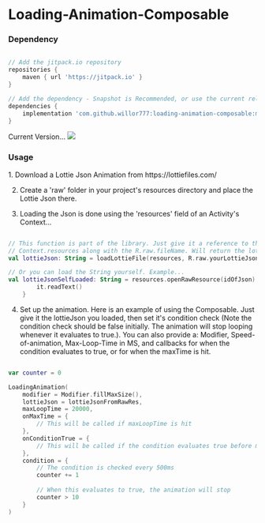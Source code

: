 <h1>Loading-Animation-Composable</h1>

<h3>Dependency</h3>

```groovy

// Add the jitpack.io repository
repositories {
    maven { url 'https://jitpack.io' }
}

// Add the dependency - Snapshot is Recommended, or use the current release 
dependencies {
    implementation 'com.github.willor777:loading-animation-composable:master-SNAPSHOT'
}
```

Current Version...
[![](https://jitpack.io/v/willor777/loading-animation-composable.svg)](https://jitpack.io/#willor777/loading-animation-composable)


<h3>Usage</h3>
1. Download a Lottie Json Animation from https://lottiefiles.com/

2. Create a 'raw' folder in your project's resources directory and place the Lottie Json there.

3. Loading the Json is done using the 'resources' field of an Activity's Context...

```kotlin

// This function is part of the library. Just give it a reference to the
// Context.resources along with the R.raw.fileName. Will return the lottie file as a String type.
val lottieJson: String = loadLottieFile(resources, R.raw.yourLottieJson)

// Or you can load the String yourself. Example...
val lottieJsonSelfLoaded: String = resources.openRawResource(idOfJson).bufferedReader().use{
        it.readText()
    }


```

4. Set up the animation. Here is an example of using the Composable.
Just give it the lottieJson you loaded, then set it's condition check (Note the condition
check should be false initially. The animation will stop looping whenever it evaluates to true.).
You can also provide a: Modifier, Speed-of-animation, Max-Loop-Time in MS, and callbacks for
when the condition evaluates to true, or for when the maxTime is hit.

```kotlin

var counter = 0

LoadingAnimation(
    modifier = Modifier.fillMaxSize(),
    lottieJson = lottieJsonFromRawRes,
    maxLoopTime = 20000,
    onMaxTime = {
        // This will be called if maxLoopTime is hit
    },
    onConditionTrue = {
        // This will be called if the condition evaluates true before maxLoopTime
    },
    condition = {
        // The condition is checked every 500ms
        counter += 1
        
        // When this evaluates to true, the animation will stop
        counter > 10
    }
)
```
